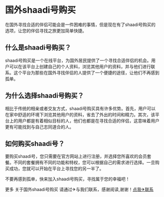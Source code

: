 # 国外shaadi号购买

在国外寻找合适的伴侣可能会是一件困难的事情，但是现在有了shaadi号购买的选项，让您的伴侣寻找之旅更加简单快捷。

## 什么是shaadi号购买？

shaadi号购买是一个在线平台，为国外居民提供了一个寻找合适伴侣的机会。用户可以在该平台上创建自己的个人资料，浏览其他用户的资料，并与他们进行联系。这个平台为那些在国外寻找伴侣的人提供了一个便捷的途径，让他们不再感到孤单。

## 为什么选择shaadi号购买？

相比于传统的相亲或者交友方式，shaadi号购买具有许多优势。首先，用户可以在家中舒适的环境下浏览其他用户的资料，省去了外出的时间和精力。其次，该平台上的用户都是有着相似目标的人，他们也都是在寻找合适的伴侣，这意味着用户更有可能找到与自己志同道合的人。

## 如何购买shaadi号？

要购买shaadi号，您只需要在官方网站上进行注册，并选择您所喜欢的会员套餐。不同的套餐拥有不同的功能和特权，您可以根据自己的需求进行选择。一旦购买成功，您就可以开始在平台上寻找您的另一半了。

不要再感到孤单，快来加入shaadi号购买，寻找属于您的幸福吧！

更多 关于国外shaadi号购买 请通过✈与我们联系，感谢阅读,谢谢！[点我✈联系](https://1.k02.cc)